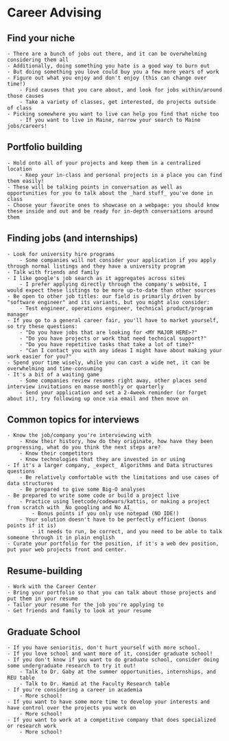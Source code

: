 # Career Advising
## Find your niche
    - There are a bunch of jobs out there, and it can be overwhelming considering them all
    - Additionally, doing something you hate is a good way to burn out
    - But doing something you love could buy you a few more years of work
    - Figure out what you enjoy and don't enjoy (this can change over time!)
        - Find causes that you care about, and look for jobs within/around those causes
        - Take a variety of classes, get interested, do projects outside of class
    - Picking somewhere you want to live can help you find that niche too
        - If you want to live in Maine, narrow your search to Maine jobs/careers!
## Portfolio building
    - Hold onto all of your projects and keep them in a centralized location
        - Keep your in-class and personal projects in a place you can find them easily!
    - These will be talking points in conversation as well as opportunities for you to talk about the _hard stuff_ you've done in class
    - Choose your favorite ones to showcase on a webpage: you should know these inside and out and be ready for in-depth conversations around them
## Finding jobs (and internships)
    - Look for university hire programs
        - Some companies will not consider your application if you apply through normal listings and they have a university program
    - Talk with friends and family
    - I like google's job search as it aggregates across sites
        - I prefer applying directly through the company's website, I would expect these listings to be more up-to-date than other sources
    - Be open to other job titles: our field is primarily driven by "software engineer" and its variants, but you might also consider:
        - Test engineer, operations engineer, technical product/program manager
    - If you go to a general career fair, you'll have to market yourself, so try these questions:
        - "Do you have jobs that are looking for <MY MAJOR HERE>?"
        - "Do you have projects or work that need technical support?"
        - "Do you have repetitive tasks that take a lot of time?"
        - "Can I contact you with any ideas I might have about making your work easier for you?"
    - Spend your time wisely, while you can cast a wide net, it can be overwhelming and time-consuming
    - It's a bit of a waiting game
        - Some companies review resumes right away, other places send interview invitations en masse monthly or quarterly
        - Send your application and set a 2-4week reminder (or forget about it), try following up once via email and then move on

## Common topics for interviews
    - Know the job/company you're interviewing with
        - Know their history, how do they originate, how have they been progressing, what do you think the next steps are?
        - Know their competitors
        - Know technologies that they are invested in or using
    - If it's a larger company, _expect_ Algorithms and Data structures questions
        - Be relatively comfortable with the limitations and use cases of data structures
        - Be prepared to give some Big-O analyses
    - Be prepared to write some code or build a project live
        - Practice using leetcode/codewars/kattis, or making a project from scratch with _No googling and No AI_
            - Bonus points if you only use notepad (NO IDE!)
        - Your solution doesn't have to be perfectly efficient (bonus points if it is) 
            - it needs to run, be correct, and you need to be able to talk someone through it in plain english
    - Curate your portfolio for the position, if it's a web dev position, put your web projects front and center.

## Resume-building
    - Work with the Career Center
    - Bring your portfolio so that you can talk about those projects and put them in your resume
    - Tailor your resume for the job you're applying to
    - Get friends and family to look at your resume

## Graduate School
    - If you have senioritis, don't hurt yourself with more school.
    - If you love school and want more of it, consider graduate school!
    - If you don't know if you want to do graduate school, consider doing some undergraduate research to try it out!
        - Talk to Dr. Gaby at the summer opportunities, internships, and REU table
        - Talk to Dr. Hamid at the Faculty Research table
    - If you're considering a career in academia
        - More school!
    - If you want to have some more time to develop your interests and have control over the projects you work on
        - More school!
    - If you want to work at a competitive company that does specialized or research work
        - More school!
